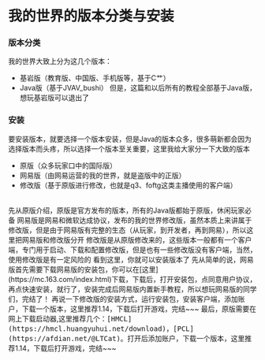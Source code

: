 # 我的世界的版本分类与安装
### 版本分类
我的世界大致上分为这几个版本：
- 基岩版（教育版、中国版、手机版等，基于C艹）
- Java版（基于JVAV_bushi）
但是，这篇和以后所有的教程全部基于Java版，想玩基岩版可以退出了
### 安装
要安装版本，就要选择一个版本安装，但是Java的版本众多，很多萌新都会因为选择版本而头疼，所以选择一个版本至关重要，这里我给大家分一下大致的版本
- 原版（众多玩家口中的国际版）
- 网易版（由网易运营的我的世界，就是盗版中的正版）
- 修改版（基于原版进行修改，也就是q3、foftg这类主播使用的客户端）
<br/>
先从原版介绍，原版是官方发布的版本，所有的Java版都始于原版，休闲玩家必备
网易版是网易和微软达成协议，发布的我的世界修改版，虽然本质上来讲属于修改版，但是由于网易版有完整的生态（从玩家，到开发者，再到网易），所以这里把网易版和修改版分开
修改版是从原版修改来的，这些版本一般都有一个客户端，专门用于启动、下载和配置修改版，但是也有一些修改版没有客户端，当然，使用修改版是有一定风险的
看到这里，你就可以安装版本了
先从简单的说，网易版首先需要下载网易版的安装包，你可以在[这里](https://mc.163.com/index.html)下载，下载后，打开安装包，点同意用户协议，再点快速安装，就行了，安装完成后网易版内置新手教程，所以想玩网易版的同学们，完结了！
再说一下修改版的安装方式，运行安装包，安装客户端，添加账户，下载一个版本，这里推荐1.14，下载后打开游戏，完结~~~
最后，原版需要在网上下载启动器,这里推荐几个：<kbd>[HMCL](https://hmcl.huangyuhui.net/download)</kbd>，<kbd>[PCL](https://afdian.net/@LTCat)</kbd>。打开后添加账户，下载一个版本，这里推荐1.14，下载后打开游戏，完结~~~
